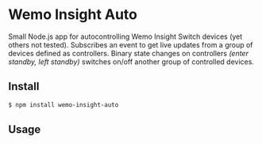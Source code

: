 # Wemo Insight Auto
Small Node.js app for autocontrolling Wemo Insight Switch devices (yet others not tested). Subscribes an event to get live updates from a group of devices defined as controllers. Binary state changes on controllers _(enter standby, left standby)_ switches on/off another group of controlled devices.

## Install

```bash
$ npm install wemo-insight-auto
```

## Usage

